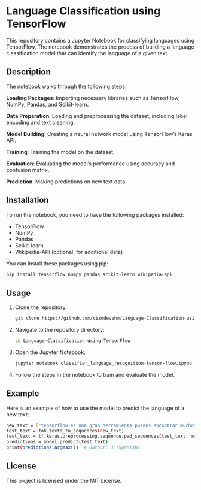 # Language Classification using TensorFlow
This repository contains a Jupyter Notebook for classifying languages using TensorFlow. The notebook demonstrates the process of building a language classification model that can identify the language of a given text.

## Description
The notebook walks through the following steps:

**Loading Packages**: Importing necessary libraries such as TensorFlow, NumPy, Pandas, and Scikit-learn.

**Data Preparation**: Loading and preprocessing the dataset, including label encoding and text cleaning.

**Model Building**: Creating a neural network model using TensorFlow’s Keras API.

**Training**: Training the model on the dataset.

**Evaluation**: Evaluating the model’s performance using accuracy and confusion matrix.

**Prediction**: Making predictions on new text data.

## Installation
To run the notebook, you need to have the following packages installed:
 - TensorFlow
 - NumPy
 - Pandas
 - Scikit-learn
 - Wikipedia-API (optional, for additional data)

You can install these packages using pip:
```bash
pip install tensorflow numpy pandas scikit-learn wikipedia-api
```

## Usage
1. Clone the repository:
   ```bash
   git clone https://github.com/cizodevahm/Language-Classification-using-TensorFlow.git
   ```
2. Navigate to the repository directory:
   ```bash
   cd Language-Classification-using-TensorFlow
   ```
3. Open the Jupyter Notebook:
   ```bash
   jupyter notebook classifier_language_recognition-tensor-flow.ipynb
   ```
4. Follow the steps in the notebook to train and evaluate the model.

## Example
Here is an example of how to use the model to predict the language of a new text:
```bash
new_text = ["tensorflow es una gran herramienta puedes encontrar muchos tutoriales de packt"]
test_text = tok.texts_to_sequences(new_text)
test_text = tf.keras.preprocessing.sequence.pad_sequences(test_text, maxlen=maxlen)
predictions = model.predict(test_text)
print(predictions.argmax())  # Output: 3 (Spanish)
```

## License
This project is licensed under the MIT License.
